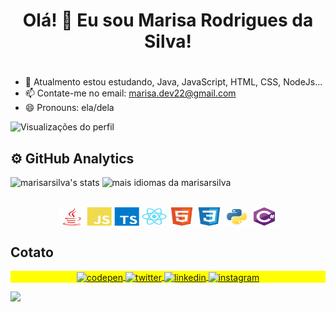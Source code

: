 
<div align="center" color="blue">
  <h1><strong> Olá! 👋 Eu sou Marisa Rodrigues da Silva!</strong> <h1>
</div>


- 🔭 Atualmento estou estudando, Java, JavaScript, HTML, CSS, NodeJs...
- 📫 Contate-me no email: marisa.dev22@gmail.com
- 😄 Pronouns: ela/dela
<p align="left"> <img src="https://komarev.com/ghpvc/?username=marisarsilva&color=yellow" alt="Visualizações do perfil" /> </p>

## ⚙️  GitHub Analytics

<p align="esquerda">
<img width="400em" src="https://github-readme-stats.vercel.app/api?username=marisarsilva&show_icons=true&theme=vision-friendly-dark" alt="marisarsilva's stats"/>
<img width="400em" src="https://github-readme-stats.vercel.app/api/top-langs/?username=marisarsilva&layout=compact&theme=vision-friendly-dark" alt="mais idiomas da marisarsilva" />
</p>

</div>

<div style="display: inline_block" align="center"><br>
  <img align="center" alt="Marisa-Java" height="30" width="40" src="https://raw.githubusercontent.com/devicons/devicon/master/icons/java/java-plain.svg">
  <img align="center" alt="Marisa-Js" height="30" width="40" src="https://raw.githubusercontent.com/devicons/devicon/master/icons/javascript/javascript-plain.svg">
  <img align="center" alt="Marisa-Ts" height="30" width="40" src="https://raw.githubusercontent.com/devicons/devicon/master/icons/typescript/typescript-plain.svg">
  <img align="center" alt="Marisa-React" height="30" width="40" src="https://raw.githubusercontent.com/devicons/devicon/master/icons/react/react-original.svg">
  <img align="center" alt="Marisa-HTML" height="30" width="40" src="https://raw.githubusercontent.com/devicons/devicon/master/icons/html5/html5-original.svg">
  <img align="center" alt="Marisa-CSS" height="30" width="40" src="https://raw.githubusercontent.com/devicons/devicon/master/icons/css3/css3-original.svg">
  <img align="center" alt="Marisa-Python" height="30" width="40" src="https://raw.githubusercontent.com/devicons/devicon/master/icons/python/python-original.svg">
  <img align="center" alt="Marisa-Csharp" height="30" width="40" src="https://raw.githubusercontent.com/devicons/devicon/master/icons/csharp/csharp-original.svg">
  
</div>


## Cotato
<div>
<p align="center" style="background:yellow">

<a href="https://codepen.io/marisarsilva" target="_blank">
  <img align="center" src="https://img.shields.io/badge/-marisarsilva-05122A?style=flat&logo=codepen" alt="codepen"/>
</a>
<a href="https://twitter.com/marisarsilva" target="_blank">
  <img align="center" src="https://img.shields.io/badge/-marisarsilva-05122A?style=flat&logo=twitter" alt="twitter"/>  
</a>
<a href="https://linkedin.com/in/marisarsilva" target="_blank">
  <img align="center" src="https://img.shields.io/badge/-marisarsilva-05122A?style=flat&logo=linkedin" alt="linkedin"/>
</a>
<a href="https://instagram.com/marisarsilva_mg" target="_blank">
 <img align="center" src="https://img.shields.io/badge/-marisarsilva-05122A?style=flat&logo=instagram" alt="instagram"/>
</a>
</p>
 <a> <img width="490em" src="https://github-readme-twitter-gazf.vercel.app/api?id=marisa_eu&layout=wide&show_reply=off&show_retweet=off" />
  </a>

</div>



